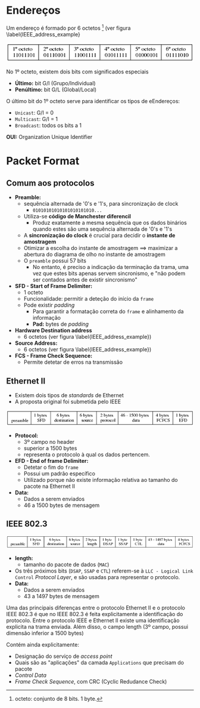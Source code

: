 # Endereços
Um endereço é formado por 6 octetos [^1] (ver figura \label{IEEE_address_example}

![Exemplo de um endereço segundo o protocolo IEEE \label{IEEE_address_example}](../pictures/ieee_address.png)

No 1º octeto, existem dois bits com significados especiais

- **Último:** bit G/I (Grupo/Individual)
- **Penúltimo:** bit G/L (Global/Local)

O último bit do 1º octeto serve para identificar os tipos de eEndereços:

- `Unicast`: G/I = 0
- `Multicast`: G/I = 1
- `Broadcast`: todos os bits a 1


**OUI:** Organization Unique Identifier

[^1]: octeto: conjunto de 8 bits. 1 byte.

# Packet Format

## Comum aos protocolos
- **Preamble:** 
	- sequência alternada de '0's e '1's, para sincronização de clock
		- `01010101010101010101010...`
	- Utiliza-se **código de Manchester diferencil**
		- Produz exatamente a mesma sequência que os dados binários quando estes são uma sequência alternada de '0's e '1's
	- A **sincronização do clock** é crucial para decidir o **instante de amostragem**
	- Otimizar a escolha do instante de amostragem $\implies$ maximizar a abertura do diagrama de olho no instante de amostragem
	- O `preamble` possui 57 bits
		- No entanto, é preciso a indicação da terminação da trama, uma vez que estes bits apenas servem sincronismo, e "não podem ser contados antes de existir sincronismo"
- **SFD - Start of Frame Delimiter:** 
	- 1 octeto
	- Funcionalidade: permitir a deteção do início da `frame`
	- Pode existir _padding_
		- Para garantir a formatação correta do `frame` e alinhamento da informação
		- **Pad:** bytes de _padding_ 
- **Hardware Destination address**
	- 6 octetos (ver figura \label{IEEE_address_example})
- **Source Address:**
	- 6 octetos (ver figura \label{IEEE_address_example})
- **FCS - Frame Check Sequence:**
	- Permite detetar de erros na transmissão


## Ethernet II
- Existem dois tipos de _standards_ de Ethernet
- A proposta  original foi submetida pelo IEEE

![Estrutura de um pacote de Ethernet](../pictures/ethernet_II.png)

- **Protocol:**
	- 3º campo no header 
	- superior a 1500 bytes 
	- representa o protocolo à qual os dados pertencem.
- **EFD - End of frame Delimiter:** 
	- Detetar o fim do `frame`
	- Possui um padrão específico
	- Utilizado porque não existe informação relativa ao tamanho do pacote na Ethernet II
- **Data:**
	- Dados a serem enviados
	- 46 a 1500 bytes de mensagem

## IEEE 802.3
![Estrutura de um pacote de IEEE 802.3](../pictures/ieee_802_3.png)

- **length:**
	- tamanho do pacote de dados (`MAC`)
- Os três próximos bits (`DSAP`, `SSAP` e `CTL`) referem-se à `LLC - Logical Link Control` _Protocol Layer_, e são usadas para representar o protocolo.
- **Data:**
	- Dados a serem enviados
	- 43 a 1497 bytes de mensagem



Uma das principais diferenças entre o protocolo Ethernet II e o protocolo IEEE 802.3 é que no IEEE 802.3 é feita explicitamente a identificação do protocolo. Entre o protocolo IEEE e Ethernet II existe uma identificação explicita na trama enviada. Além disso, o campo length (3º campo, possui dimensão inferior a 1500 bytes)

Contém ainda explicitamente:

- Designação do serviço de _access point_
- Quais são as "aplicações" da camada `Applications` que precisam do pacote
- _Control Data_
- _Frame Check Sequence_, com CRC (Cyclic Redudance Check)

